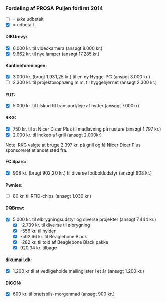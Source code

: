 ### Fordeling af PROSA Puljen foråret 2014

- [ ] = _ikke_ udbetalt
- [x] = udbetalt

#### DIKUrevy:
- [x] 6.000 kr. til videokamera (ansøgt 8.000 kr.)
- [x] 9.662 kr. til nye lamper (ansøgt 17.285 kr.)

#### Kantineforeningen:
- [x] 3.000 kr. (brugt 1.931,25 kr.) til en ny Hygge-PC (ansøgt 3.000 kr.)
- [ ] 2.300 kr. til projektorophæng m.m. til hyggehjørnet (ansøgt 2.300 kr.)

#### FUT:
- [x] 5.000 kr. til tilskud til transport/leje af hytter (ansøgt 7.000kr)

#### RKG:
- [x] 750 kr. til at Nicer Dicer Plus til madlavning på rusture (ansøgt 1.797
  kr.)
- [x] 2.000 kr. til indkøb af grill (ansøgt 2.000kr)

Note: RKG valgte at bruge 2.397 kr. på grill og få Nicer Dicer Plus sponsoreret
et andet sted fra.

#### FC Sparc:
- [x] 908 kr. (brugt 902,20 kr.) til diverse fodboldudstyr (ansøgt 908 kr.)

#### Pwnies:
- [ ] 80 kr. til RFID-chips (ansøgt 1.030 kr.)

#### DQBrew:
- [x] 5.000 kr. til ølbrygningsudstyr og diverse projekter (ansøgt 7.444 kr.)
  - [x] -2.739 kr. til diverse til ølbrygning
  - [x] -556 kr. til hylder
  - [x] -502,66 kr. til Beaglebone Black
  - [x] -282 kr. til told af Beaglebone Black pakke
  - [x] 920,34 kr. tilbage

#### dikumail.dk:
- [x] 1.200 kr til at vedligeholde mailinglister i et år (ansøgt 1.200 kr.)

#### DICON:
- [x] 600 kr. til brætspils-morgenmad (ansøgt 900 kr.)
